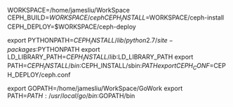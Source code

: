 
WORKSPACE=/home/jamesliu/WorkSpace
CEPH_BUILD=$WORKSPACE/ceph
CEPH_INSTALL=$WORKSPACE/ceph-install
CEPH_DEPLOY=$WORKSPACE/ceph-deploy

export PYTHONPATH=$CEPH_INSTALL/lib/python2.7/site-packages:$PYTHONPATH
export LD_LIBRARY_PATH=$CEPH_INSTALL/lib:$LD_LIBRARY_PATH
export PATH=$CEPH_INSTALL/bin:$CEPH_INSTALL/sbin:$PATH
export CEPH_CONF=$CEPH_DEPLOY/ceph.conf


export GOPATH=/home/jamesliu/WorkSpace/GoWork
export PATH=$PATH:/usr/local/go/bin:$GOPATH/bin
